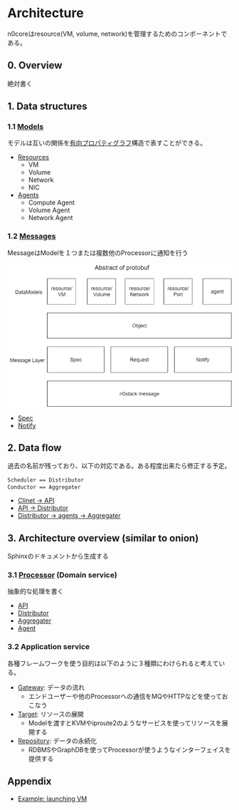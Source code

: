 # Architecture

n0coreはresource(VM, volume, network)を管理するためのコンポーネントである。

## 0. Overview

絶対書く

## 1. Data structures

### 1.1 [Models](data_structure/models.md)

モデルは互いの関係を[有向プロパティグラフ](data_structure/graph.md)構造で表すことができる。

- [Resources](data_structure/resources.md)
  - VM
  - Volume
  - Network
  - NIC
- [Agents](data_structure/agents.md)
  - Compute Agent
  - Volume Agent
  - Network Agent

### 1.2 [Messages](data_structure/__init__.md)

MessageはModelを１つまたは複数他のProcessorに通知を行う

![](messages.png)

- [Spec](/n0core/message/spec.py)
- [Notify](/n0core/message/notify.py)

## 2. Data flow

過去の名前が残っており、以下の対応である。ある程度出来たら修正する予定。

```
Scheduler == Distributor
Conductor == Aggregater
```

- [Clinet -> API](data_flow/client2api.md)
- [API -> Distributor](data_flow/api2distributor.md)
- [Distributor -> agents -> Aggregater](data_flow/agent.md)

## 3. Architecture overview (similar to onion)

Sphinxのドキュメントから生成する

### 3.1 [Processor](/n0core/processor/__init__.py) (Domain service)

抽象的な処理を書く

- [API]()
- [Distributor](/n0core/processor/distributor.py)
- [Aggregater](/n0core/processor/aggregater.py)
- [Agent](/n0core/processor/agent.py)

### 3.2 Application service

各種フレームワークを使う目的は以下のように３種類にわけられると考えている。

- [Gateway](/n0core/gateway/__init__.py): データの流れ
  - エンドユーザーや他のProcessorへの通信をMQやHTTPなどを使っておこなう
- [Target](/n0core/target/__init__.py): リソースの展開
  - Modelを渡すとKVMやiproute2のようなサービスを使ってリソースを展開する
- [Repository](/n0core/repository/__init__.py): データの永続化
  - RDBMSやGraphDBを使ってProcessorが使うようなインターフェイスを提供する

## Appendix

- [Example: launching VM](ex_launching_vm.md)

